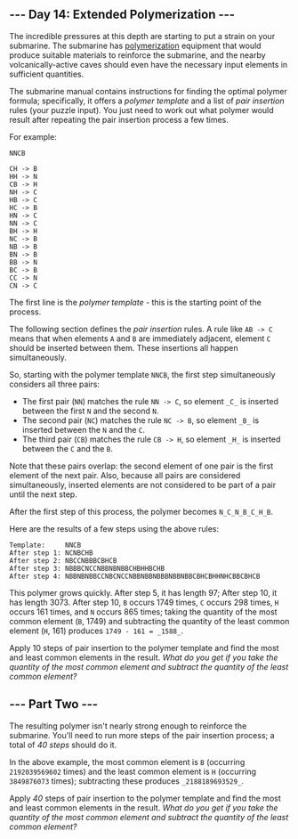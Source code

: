 ## \--- Day 14: Extended Polymerization ---

The incredible pressures at this depth are starting to put a strain on your submarine. The submarine has
[polymerization](https://en.wikipedia.org/wiki/Polymerization) equipment that would produce suitable materials to
reinforce the submarine, and the nearby volcanically-active caves should even have the necessary input elements in
sufficient quantities.

The submarine manual contains instructions for finding the optimal polymer formula; specifically, it offers a _polymer
template_ and a list of _pair insertion_ rules (your puzzle input). You just need to work out what polymer would result
after repeating the pair insertion process a few times.

For example:

```
NNCB

CH -> B
HH -> N
CB -> H
NH -> C
HB -> C
HC -> B
HN -> C
NN -> C
BH -> H
NC -> B
NB -> B
BN -> B
BB -> N
BC -> B
CC -> N
CN -> C

```

The first line is the _polymer template_ \- this is the starting point of the process.

The following section defines the _pair insertion_ rules. A rule like `AB -> C` means that when elements `A` and `B` are
immediately adjacent, element `C` should be inserted between them. These insertions all happen simultaneously.

So, starting with the polymer template `NNCB`, the first step simultaneously considers all three pairs:

- The first pair (`NN`) matches the rule `NN -> C`, so element `_C_` is inserted between the first `N` and the second
  `N`.
- The second pair (`NC`) matches the rule `NC -> B`, so element `_B_` is inserted between the `N` and the `C`.
- The third pair (`CB`) matches the rule `CB -> H`, so element `_H_` is inserted between the `C` and the `B`.

Note that these pairs overlap: the second element of one pair is the first element of the next pair. Also, because all
pairs are considered simultaneously, inserted elements are not considered to be part of a pair until the next step.

After the first step of this process, the polymer becomes `N_C_N_B_C_H_B`.

Here are the results of a few steps using the above rules:

```
Template:     NNCB
After step 1: NCNBCHB
After step 2: NBCCNBBBCBHCB
After step 3: NBBBCNCCNBBNBNBBCHBHHBCHB
After step 4: NBBNBNBBCCNBCNCCNBBNBBNBBBNBBNBBCBHCBHHNHCBBCBHCB

```

This polymer grows quickly. After step 5, it has length 97; After step 10, it has length 3073\. After step 10, `B`
occurs 1749 times, `C` occurs 298 times, `H` occurs 161 times, and `N` occurs 865 times; taking the quantity of the most
common element (`B`, 1749) and subtracting the quantity of the least common element (`H`, 161) produces
`1749 - 161 = _1588_`.

Apply 10 steps of pair insertion to the polymer template and find the most and least common elements in the result.
_What do you get if you take the quantity of the most common element and subtract the quantity of the least common
element?_

## \--- Part Two ---

The resulting polymer isn't nearly strong enough to reinforce the submarine. You'll need to run more steps of the pair
insertion process; a total of _40 steps_ should do it.

In the above example, the most common element is `B` (occurring `2192039569602` times) and the least common element is
`H` (occurring `3849876073` times); subtracting these produces `_2188189693529_`.

Apply _40_ steps of pair insertion to the polymer template and find the most and least common elements in the result.
_What do you get if you take the quantity of the most common element and subtract the quantity of the least common
element?_
